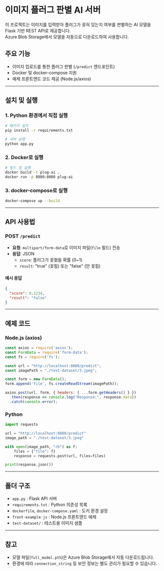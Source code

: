 # 이미지 플러그 판별 AI 서버

이 프로젝트는 이미지를 입력받아 플러그가 꽂혀 있는지 여부를 판별하는 AI 모델을 Flask 기반 REST API로 제공합니다.  
Azure Blob Storage에서 모델을 자동으로 다운로드하여 사용합니다.

## 주요 기능

- 이미지 업로드를 통한 플러그 판별 (`/predict` 엔드포인트)
- Docker 및 docker-compose 지원
- 예제 프론트엔드 코드 제공 (Node.js/axios)

---

## 설치 및 실행

### 1. Python 환경에서 직접 실행

```bash
# 패키지 설치
pip install -r requirements.txt

# 서버 실행
python app.py
```

### 2. Docker로 실행

```bash
# 빌드 및 실행
docker build -t plug-ai .
docker run -p 8080:8080 plug-ai
```

### 3. docker-compose로 실행

```bash
docker-compose up --build
```

---

## API 사용법

### POST `/predict`

- **요청**: `multipart/form-data`로 이미지 파일(`file` 필드) 전송
- **응답**: JSON  
  - `score`: 플러그가 꽂혔을 확률 (0~1)
  - `result`: "true" (꽂힘) 또는 "false" (안 꽂힘)

#### 예시 응답

```json
{
  "score": 0.1234,
  "result": "false"
}
```

---

## 예제 코드

### Node.js (axios)

```js
const axios = require('axios');
const FormData = require('form-data');
const fs = require('fs');

const url = "http://localhost:8080/predict";
const imagePath = "./test-dataset/3.jpeg";

const form = new FormData();
form.append('file', fs.createReadStream(imagePath));

axios.post(url, form, { headers: { ...form.getHeaders() } })
  .then(response => console.log("Response:", response.data))
  .catch(console.error);
```

### Python

```python
import requests

url = "http://localhost:8080/predict"
image_path = "./test-dataset/3.jpeg"

with open(image_path, "rb") as f:
    files = {"file": f}
    response = requests.post(url, files=files)

print(response.json())
```

---

## 폴더 구조

- `app.py` : Flask API 서버
- `requirements.txt` : Python 의존성 목록
- `dockerfile`, `docker-compose.yaml` : 도커 환경 설정
- `front-example.js` : Node.js 프론트엔드 예제
- `test-dataset/` : 테스트용 이미지 샘플

---

## 참고

- 모델 파일(`full_model.pth`)은 Azure Blob Storage에서 자동 다운로드됩니다.
- 환경에 따라 `connection_string` 등 보안 정보는 별도 관리가 필요할 수 있습니다.
